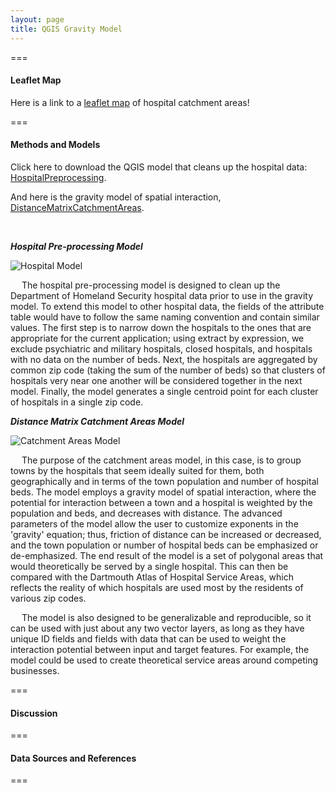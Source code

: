 ```yaml
---
layout: page
title: QGIS Gravity Model
---
```


===

#### Leaflet Map

Here is a link to a [leaflet map](assets/) of hospital catchment areas!

===

#### Methods and Models

Click here to download the QGIS model that cleans up the hospital data: [HospitalPreprocessing](/models/HospitalPreprocessing.model3).

And here is the gravity model of spatial interaction, [DistanceMatrixCatchmentAreas](/models/CatchmentAreas_v1_3.model3).

&nbsp;

_**Hospital Pre-processing Model**_

![Hospital Model](/models/HospitalModel.png)

&emsp; The hospital pre-processing model is designed to clean up the Department of Homeland Security hospital data prior to use in the gravity model. To extend this model to other hospital data, the fields of the attribute table would have to follow the same naming convention and contain similar values. The first step is to narrow down the hospitals to the ones that are appropriate for the current application; using extract by expression, we exclude psychiatric and military hospitals, closed hospitals, and hospitals with no data on the number of beds. Next, the hospitals are aggregated by common zip code (taking the sum of the number of beds) so that clusters of hospitals very near one another will be considered together in the next model. Finally, the model generates a single centroid point for each cluster of hospitals in a single zip code.

_**Distance Matrix Catchment Areas Model**_

![Catchment Areas Model](/models/CatchmentAreasModel.png)

&emsp; The purpose of the catchment areas model, in this case, is to group towns by the hospitals that seem ideally suited for them, both geographically and in terms of the town population and number of hospital beds. The model employs a gravity model of spatial interaction, where the potential for interaction between a town and a hospital is weighted by the population and beds, and decreases with distance. The advanced parameters of the model allow the user to customize exponents in the 'gravity' equation; thus, friction of distance can be increased or decreased, and the town population or number of hospital beds can be emphasized or de-emphasized. The end result of the model is a set of polygonal areas that would theoretically be served by a single hospital. This can then be compared with the Dartmouth Atlas of Hospital Service Areas, which reflects the reality of which hospitals are used most by the residents of various zip codes.

&emsp; The model is also designed to be generalizable and reproducible, so it can be used with just about any two vector layers, as long as they have unique ID fields and fields with data that can be used to weight the interaction potential between input and target features. For example, the model could be used to create theoretical service areas around competing businesses.

===

#### Discussion

===

#### Data Sources and References


===
